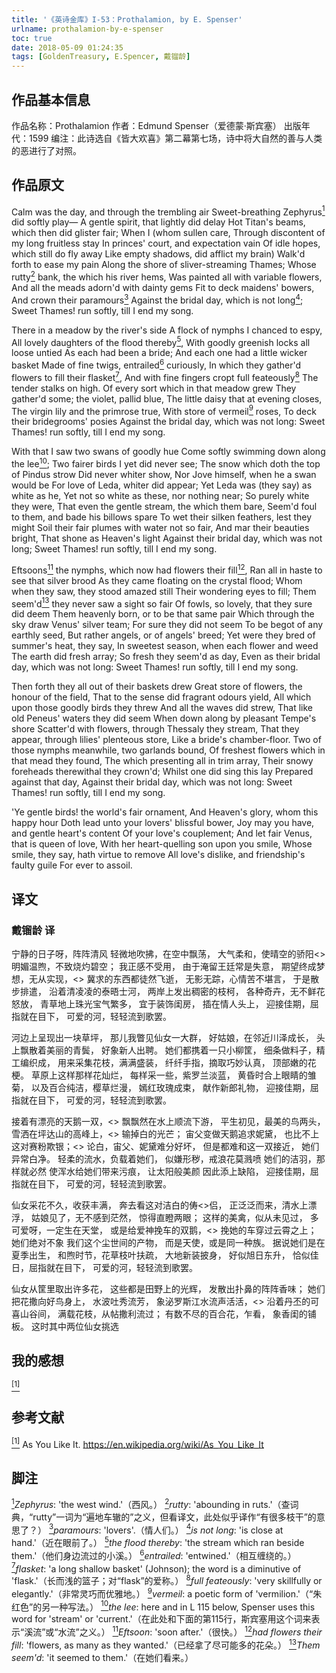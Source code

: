 ```yaml
---
title: '《英诗金库》I-53：Prothalamion, by E. Spenser'
urlname: prothalamion-by-e-spenser
toc: true
date: 2018-05-09 01:24:35
tags: [GoldenTreasury, E.Spencer, 戴镏龄]
---
```


## 作品基本信息

作品名称：Prothalamion
作者：Edmund Spenser（爱德蒙·斯宾塞）
出版年代：1599
编注：此诗选自《皆大欢喜》第二幕第七场，诗中将大自然的善与人类的恶进行了对照。

## 作品原文

Calm was the day, and through the trembling air
Sweet-breathing Zephyrus<a href="#note1" id="note1ref"><sup>1</sup></a> did softly play—
A gentle spirit, that lightly did delay
Hot Titan's beams, which then did glister fair;
When I (whom sullen care,
Through discontent of my long fruitless stay
In princes' court, and expectation vain
Of idle hopes, which still do fly away
Like empty shadows, did afflict my brain)
Walk'd forth to ease my pain
Along the shore of sliver-streaming Thames;
Whose rutty<a href="#note2" id="note2ref"><sup>2</sup></a> bank, the which his river hems,
Was painted all with variable flowers,
And all the meads adorn'd with dainty gems
Fit to deck maidens' bowers,
And crown their paramours<a href="#note3" id="note3ref"><sup>3</sup></a>
Against the bridal day, which is not long<a href="#note4" id="note4ref"><sup>4</sup></a>;
Sweet Thames! run softly, till I end my song.

There in a meadow by the river's side
A flock of nymphs I chanced to espy,
All lovely daughters of the flood thereby<a href="#note5" id="note5ref"><sup>5</sup></a>,
With goodly greenish locks all loose untied
As each had been a bride;
And each one had a little wicker basket
Made of fine twigs, entrailed<a href="#note6" id="note6ref"><sup>6</sup></a> curiously,
In which they gather'd flowers to fill their flasket<a href="#note7" id="note7ref"><sup>7</sup></a>,
And with fine fingers cropt full feateously<a href="#note8" id="note8ref"><sup>8</sup></a>
The tender stalks on high.
Of every sort which in that meadow grew
They gather'd some; the violet, pallid blue,
The little daisy that at evening closes,
The virgin lily and the primrose true,
With store of vermeil<a href="#note9" id="note9ref"><sup>9</sup></a> roses,
To deck their bridegrooms' posies
Against the bridal day, which was not long:
Sweet Thames! run softly, till I end my song.

With that I saw two swans of goodly hue
Come softly swimming down along the lee<a href="#note10" id="note10ref"><sup>10</sup></a>;
Two fairer birds I yet did never see;
The snow which doth the top of Pindus strow
Did never whiter show,
Nor Jove himself, when he a swan would be
For love of Leda, whiter did appear;
Yet Leda was (they say) as white as he,
Yet not so white as these, nor nothing near;
So purely white they were,
That even the gentle stream, the which them bare,
Seem'd foul to them, and bade his billows spare
To wet their silken feathers, lest they might
Soil their fair plumes with water not so fair,
And mar their beauties bright,
That shone as Heaven's light
Against their bridal day, which was not long;
Sweet Thames! run softly, till I end my song.

Eftsoons<a href="#note11" id="note11ref"><sup>11</sup></a> the nymphs, which now had flowers their fill<a href="#note12" id="note12ref"><sup>12</sup></a>,
Ran all in haste to see that silver brood
As they came floating on the crystal flood;
Whom when they saw, they stood amazed still
Their wondering eyes to fill;
Them seem'd<a href="#note13" id="note13ref"><sup>13</sup></a> they never saw a sight so fair
Of fowls, so lovely, that they sure did deem
Them heavenly born, or to be that same pair
Which through the sky draw Venus' silver team;
For sure they did not seem
To be begot of any earthly seed,
But rather angels, or of angels' breed;
Yet were they bred of summer's heat, they say,
In sweetest season, when each flower and weed
The earth did fresh array;
So fresh they seem'd as day,
Even as their bridal day, which was not long:
Sweet Thames! run softly, till I end my song.

Then forth they all out of their baskets drew
Great store of flowers, the honour of the field,
That to the sense did fragrant odours yield,
All which upon those goodly birds they threw
And all the waves did strew,
That like old Peneus' waters they did seem
When down along by pleasant Tempe's shore
Scatter'd with flowers, through Thessaly they stream,
That they appear, through lilies' plenteous store,
Like a bride's chamber-floor.
Two of those nymphs meanwhile, two garlands bound,
Of freshest flowers which in that mead they found,
The which presenting all in trim array,
Their snowy foreheads therewithal they crown'd;
Whilst one did sing this lay
Prepared against that day,
Against their bridal day, which was not long:
Sweet Thames! run softly, till I end my song.

'Ye gentle birds! the world's fair ornament,
And Heaven's glory, whom this happy hour
Doth lead unto your lovers' blissful bower,
Joy may you have, and gentle heart's content
Of your love's couplement;
And let fair Venus, that is queen of love,
With her heart-quelling son upon you smile,
Whose smile, they say, hath virtue to remove
All love's dislike, and friendship's faulty guile
For ever to assoil.


## 译文
### 戴镏龄 译

宁静的日子呀，阵阵清风
轻微地吹拂，在空中飘荡，
大气柔和，使晴空的骄阳<>
明媚温煦，不致烧灼碧空；
我正感不受用，
由于淹留王廷常是失意，
期望终成梦想，无从实现，<>
冀求的东西都徒然飞逝，
无影无踪，心情苦不堪言，
于是散步排遣，
沿着清凌凌的泰晤士河，
两岸上发出稠密的枝柯，
各种奇卉，无不鲜花怒放，
青草地上珠光宝气繁多，
宜于装饰闺房，
插在情人头上，
迎接佳期，屈指就在目下，
可爱的河，轻轻流到歌罢。

河边上呈现出一块草坪，
那儿我瞥见仙女一大群，
好姑娘，在邻近川泽成长，
头上飘散着美丽的青鬓，
好象新人出聘。
她们都携着一只小柳筐，
细条做料子，精工编织成，
用来采集花枝，满满盛装，
纤纤手指，摘取巧妙认真，
顶部嫩的花梗。
草原上这样那样花灿烂，
每样采一些，紫罗兰淡蓝，
黄昏时合上眼睛的雏菊，
以及百合纯洁，樱草烂漫，
嫣红玫瑰成束，
献作新郎礼物，
迎接佳期，屈指就在目下，
可爱的河，轻轻流到歌罢。

接着有漂亮的天鹅一双，<>
飘飘然在水上顺流下游，
平生初见，最美的鸟两头，
雪洒在坪达山的高峰上，<>
输掉白的光芒；
宙父变做天鹅追求妮黛，
也比不上这对赛粉欺银；<>
论白，宙父、妮黛难分好坏，
但是都难和这一双接近，
她们异常白净。
轻柔的流水，负载着她们，
似嫌形秽，戒浪花莫溅喷
她们的洁羽，那样就必然
使浑水给她们带来污痕，
让太阳般美颜
因此添上缺陷，
迎接佳期，屈指就在目下，
可爱的河，轻轻流到歌罢。

仙女采花不久，收获丰满，
奔去看这对洁白的俦<>侣，
正泛泛而来，清水上漂浮，
姑娘见了，无不感到茫然，
惊得直瞪两眼；
这样的美禽，似从未见过，
多可爱呀，一定生在天堂，
或是给爱神挽车的双鹅，<>
挽她的车穿过云霄之上；
她们绝对不象
我们这个尘世间的产物，
而是天使，或是同一种族。
据说她们是在夏季出生，
和煦时节，花草枝叶扶疏，
大地新装披身，
好似旭日东升，
恰似佳日，屈指就在目下，
可爱的河，轻轻流到歌罢。

仙女从筐里取出许多花，
这些都是田野上的光辉，
发散出扑鼻的阵阵香味；
她们把花撒向好鸟身上，
水波吐秀流芳，
象泌罗斯江水流声活活，<>
沿着丹丕的可喜山谷间，
满载花枝，从帖撒利流过；
有数不尽的百合花，乍看，
象香闺的铺板。
这时其中两位仙女挑选

## 我的感想

<a href="#bib1" id="bib1ref"><sup>[1]</sup></a>

## 参考文献
<a id="bib1" href="#bib1ref"><sup>[1]</sup></a> As You Like It. https://en.wikipedia.org/wiki/As_You_Like_It

## 脚注
<a id="note1" href="#note1ref"><sup>1</sup></a>*Zephyrus*: 'the west wind.'（西风。）
<a id="note2" href="#note2ref"><sup>2</sup></a>*rutty*: 'abounding in ruts.'（查词典，“rutty”一词为“遍地车辙的”之义，但看译文，此处似乎译作“有很多枝干”的意思了？）
<a id="note3" href="#note3ref"><sup>3</sup></a>*paramours*: 'lovers'.（情人们。）
<a id="note4" href="#note4ref"><sup>4</sup></a>*is not long*: 'is close at hand.'（近在眼前了。）
<a id="note5" href="#note5ref"><sup>5</sup></a>*the flood thereby*: 'the stream which ran beside them.'（他们身边流过的小溪。）
<a id="note6" href="#note6ref"><sup>6</sup></a>*entrailed*: 'entwined.'（相互缠绕的。）
<a id="note7" href="#note7ref"><sup>7</sup></a>*flasket*: 'a long shallow basket' (Johnson); the word is a diminutive of 'flask.'（长而浅的篮子；对“flask”的爱称。）
<a id="note8" href="#note8ref"><sup>8</sup></a>*full feateously*: 'very skillfully or elegantly.'（非常灵巧而优雅地。）
<a id="note9" href="#note9ref"><sup>9</sup></a>*vermeil*: a poetic form of 'vermilion.'（“朱红色”的另一种写法。）
<a id="note10" href="#note10ref"><sup>10</sup></a>*the lee*: here and in L 115 below, Spenser uses this word for 'stream' or 'current.'（在此处和下面的第115行，斯宾塞用这个词来表示“溪流”或“水流”之义。）
<a id="note11" href="#note11ref"><sup>11</sup></a>*Eftsoon*: 'soon after.'（很快。）
<a id="note12" href="#note12ref"><sup>12</sup></a>*had flowers their fill*: 'flowers, as many as they wanted.'（已经拿了尽可能多的花朵。）
<a id="note13" href="#note13ref"><sup>13</sup></a>*Them seem'd*: 'it seemed to them.'（在她们看来。）
